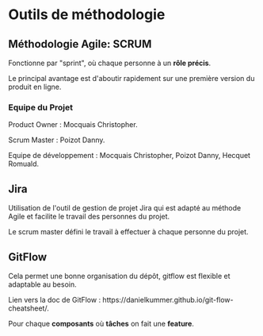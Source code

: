 # Outils de méthodologie 

## Méthodologie Agile: SCRUM
<p> Fonctionne par "sprint", où chaque personne à un <b>rôle précis</b>.</p>
<p> Le principal avantage est d'aboutir rapidement sur une première version du produit en ligne.</p>

### Equipe du Projet
<p> Product Owner : Mocquais Christopher.</p>
<p> Scrum Master : Poizot Danny.</p>
<p> Equipe de développement : Mocquais Christopher, Poizot Danny, Hecquet Romuald.</p>

## Jira
<p> Utilisation de l'outil de gestion de projet Jira qui est adapté au méthode Agile et facilite le travail des personnes du projet.</p>
<p> Le scrum master défini le travail à effectuer à chaque personne du projet.</p>

## GitFlow
<p> Cela permet une bonne organisation du dépôt, gitflow est flexible et adaptable au besoin.</p>
<p> Lien vers la doc de GitFlow : https://danielkummer.github.io/git-flow-cheatsheet/.</p>
<p> Pour chaque <b>composants</b> où <b>tâches</b> on fait une <b>feature</b>.</p>